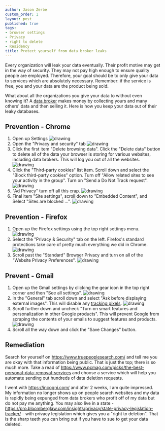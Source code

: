 ```yaml
---
author: Jason Zerbe
custom_order: 1
layout: post
published: true
tags:
- browser settings
- Privacy
- right to delete
- Residency
title: Protect yourself from data broker leaks
---
```

Every organization will leak your data eventually. Their profit motive may get in the way of security.
They may not pay high enough to ensure quality people are employed.
Therefore, your goal should be to only give your data to services which are absolutely necessary.
Remember: if the service is free, you and your data are the product being sold.

What about all the organizations you give your data to without even knowing it?
A [data broker](https://www.gartner.com/en/information-technology/glossary/data-broker) makes
money by collecting yours and many others' data and then selling it. Here is how you keep your
data out of their leaky databases.

## Prevention - Chrome
1. Open up Settings
   <img src="/assets/posts/chrome_settings.png" alt="drawing" class="image fit" />
2. Open the "Privacy and security" tab
   <img src="/assets/posts/chrome_privacy_and_security.png" alt="drawing" class="image fit" />
3. Click the first item "Delete browsing data". Click the "Delete data" button to delete all of the data
your browser is storing for various websites, including data brokers. This will log you out of all the websites.
   <img src="/assets/posts/chrome_delete_data.png" alt="drawing" class="image fit" />
4. Click the "Third-party cookies" list item. Scroll down and select the "Block third-party cookies" option.
Turn off "Allow related sites to see your activity in the group". Turn on "Send a Do Not Track request".
   <img src="/assets/posts/chrome_third_party_cookies.png" alt="drawing" class="image fit" />
5. "Ad Privacy" turn off all this crap.
   <img src="/assets/posts/chrome_ad_privacy.png" alt="drawing" class="image fit" />
6. Final item "Site settings", scroll down to "Embedded Content", and Select "Sites are blocked ...".
   <img src="/assets/posts/chrome_embedded_content.png" alt="drawing" class="image fit" />

## Prevention - Firefox
1. Open up the Firefox settings using the top right settings menu.
   <img src="/assets/posts/firefox_settings.png" alt="drawing" class="image fit" />
2. Select the "Privacy & Security" tab on the left. Firefox's standard protections take care of pretty much everything
we did in Chrome.
   <img src="/assets/posts/firefox_privacy_security.png" alt="drawing" class="image fit" />
3. Scroll past the "Standard" Browser Privacy and turn on all of the "Website Privacy Preferences".
   <img src="/assets/posts/firefox_website_privacy.png" alt="drawing" class="image fit" />

## Prevent - Gmail
1. Open up the Gmail settings by clicking the gear icon in the top right corner and then "See all settings".
   <img src="/assets/posts/gmail_settings.png" alt="drawing" class="image fit" />
2. In the "General" tab scroll down and select "Ask before displaying external images". This will disable
any [tracking pixels](https://en.ryte.com/wiki/Tracking_Pixel/).
   <img src="/assets/posts/gmail_images.png" alt="drawing" class="image fit" />
3. Scroll further down and uncheck "Turn on smart features and personalization in other Google products".
This will prevent Google from scraping the contents of your emails to suggest features and products.
   <img src="/assets/posts/gmail_smart_features.png" alt="drawing" class="image fit" />
4. Scroll all the way down and click the "Save Changes" button.

## Remediation
Search for yourself on <https://www.truepeoplesearch.com/> and tell me you are okay with that information
being public. That is just the top; there is so much more.
Take a read of <https://www.pcmag.com/picks/the-best-personal-data-removal-services> and choose a service
which will help you automate sending out hundreds of data deletion requests.

I went with <https://incogni.com/> and after 2 weeks, I am quite impressed. My information no longer shows
up on people search websites and my data is rapidly being expunged from data brokers who profit off of my
data but do not pay me anything. You may also live in a
state - <https://pro.bloomberglaw.com/insights/privacy/state-privacy-legislation-tracker/> - with privacy
legislation which gives you a "right to deletion". That is the sharp teeth you can bring out if you have to sue
to get your data deleted.
